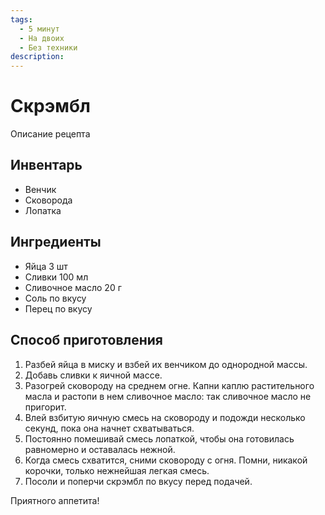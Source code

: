 ```yaml
---
tags:
  - 5 минут
  - На двоих
  - Без техники
description:
---
```

# Скрэмбл

Описание рецепта

## Инвентарь

- Венчик
- Сковорода
- Лопатка

## Ингредиенты

- Яйца 3 шт
- Сливки 100 мл
- Сливочное масло 20 г
- Соль по вкусу
- Перец по вкусу

## Способ приготовления

1. Разбей яйца в миску и взбей их венчиком до однородной массы.
1. Добавь сливки к яичной массе.
2. Разогрей сковороду на среднем огне. Капни каплю растительного масла и растопи в нем сливочное масло: так сливочное масло не пригорит.
3. Влей взбитую яичную смесь на сковороду и подожди несколько секунд, пока она начнет схватываться.
4. Постоянно помешивай смесь лопаткой, чтобы она готовилась равномерно и оставалась нежной.
5. Когда смесь схватится, сними сковороду с огня. Помни, никакой корочки, только нежнейшая легкая смесь.
6. Посоли и поперчи скрэмбл по вкусу перед подачей.

Приятного аппетита!